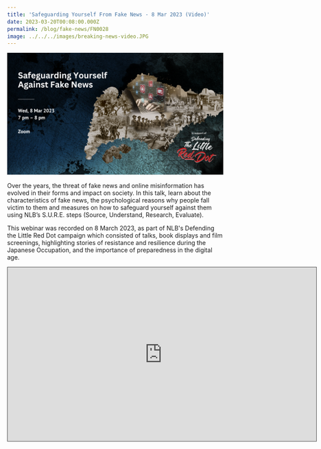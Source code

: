 ```yaml
---
title: 'Safeguarding Yourself From Fake News - 8 Mar 2023 (Video)'
date: 2023-03-20T00:08:00.000Z
permalink: /blog/fake-news/FN0028
image: ../../../images/breaking-news-video.JPG
---
```


![](../../../images/8Mar2023-safeguardingfakenews.png)

Over the years, the threat of fake news and online misinformation has evolved in their forms and impact on society. In this talk, learn about the characteristics of fake news, the psychological reasons why people fall victim to them and measures on how to safeguard yourself against them using NLB’s S.U.R.E. steps (Source, Understand, Research, Evaluate). 

This webinar was recorded on 8 March 2023, as part of NLB's Defending the Little Red Dot campaign which consisted of talks, book displays and film screenings, highlighting stories of resistance and resilience during the Japanese Occupation, and the importance of preparedness in the digital age.

<iframe src="https://nlb.ap.panopto.com/Panopto/Pages/Embed.aspx?id=3926502f-2793-4c06-b35e-afc900056303&autoplay=false&offerviewer=true&showtitle=true&showbrand=true&captions=false&interactivity=all" height="405" width="720" style="border: 1px solid #464646;" allowfullscreen allow="autoplay"></iframe>


